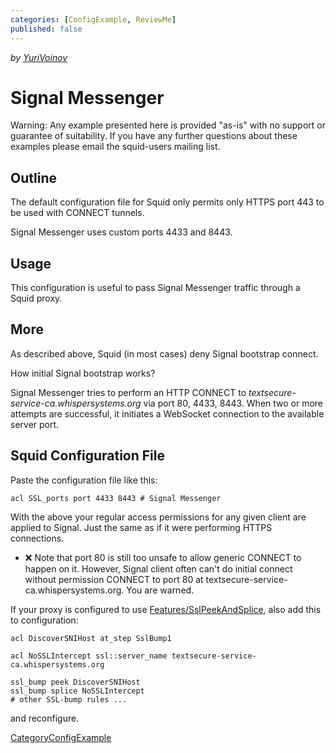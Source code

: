 ```yaml
---
categories: [ConfigExample, ReviewMe]
published: false
---
```

*by
[YuriVoinov](/YuriVoinov)*

# Signal Messenger

Warning: Any example presented here is provided "as-is" with no support
or guarantee of suitability. If you have any further questions about
these examples please email the squid-users mailing list.

## Outline

The default configuration file for Squid only permits only HTTPS port
443 to be used with CONNECT tunnels.

Signal Messenger uses custom ports 4433 and 8443.

## Usage

This configuration is useful to pass Signal Messenger traffic through a
Squid proxy.

## More

As described above, Squid (in most cases) deny Signal bootstrap connect.

How initial Signal bootstrap works?

Signal Messenger tries to perform an HTTP CONNECT to
*textsecure-service-ca.whispersystems.org* via port 80, 4433, 8443. When
two or more attempts are successful, it initiates a WebSocket connection
to the available server port.

## Squid Configuration File

Paste the configuration file like this:

    acl SSL_ports port 4433 8443 # Signal Messenger

With the above your regular access permissions for any given client are
applied to Signal. Just the same as if it were performing HTTPS
connections.

  - :x:
    Note that port 80 is still too unsafe to allow generic CONNECT to
    happen on it. However, Signal client often can't do initial connect
    without permission CONNECT to port 80 at
    textsecure-service-ca.whispersystems.org. You are warned.

If your proxy is configured to use
[Features/SslPeekAndSplice](/Features/SslPeekAndSplice),
also add this to configuration:

    acl DiscoverSNIHost at_step SslBump1
    
    acl NoSSLIntercept ssl::server_name textsecure-service-ca.whispersystems.org
    
    ssl_bump peek DiscoverSNIHost
    ssl_bump splice NoSSLIntercept
    # other SSL-bump rules ...

and reconfigure.

[CategoryConfigExample](/CategoryConfigExample)
